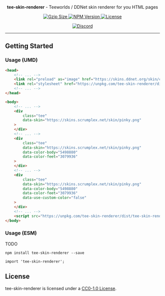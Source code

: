 <p align="center"><b>tee-skin-renderer</b> - Teeworlds / DDNet skin renderer for you HTML pages</p>

<p align="center">
    <a href="https://unpkg.com/tee-skin-renderer/dist/tee-skin-renderer.umd.js">
        <img
            src="https://img.badgesize.io/https://unpkg.com/tee-skin-renderer/dist/tee-skin-renderer.umd.js?compression=gzip&style=flat-square"
            alt="Gzip Size"
        />
    </a>
    <a href="https://www.npmjs.com/package/tee-skin-renderer">
        <img
            src="https://img.shields.io/npm/v/tee-skin-renderer.svg?style=flat-square&colorB=51C838"
            alt="NPM Version"
        />
    </a>
    <a href="https://github.com/tee-community/tee-skin-renderer/blob/main/LICENSE">
        <img
            src="https://img.shields.io/github/license/tee-community/tee-skin-renderer.svg?style=flat-square"
            alt="License"
        />
    </a>
</p>

<p align="center">
    <a href="https://tee.community/discord">
        <img
            src="https://img.shields.io/discord/218693173130690561.svg?label=%E2%99%A5%20tee.community&logo=discord&logoColor=ffffff&color=7389D8&labelColor=6A7EC2&style=flat-square"
            alt="Discord"
        />
    </a>
</p>

---

## Getting Started

### Usage (UMD)

```html
<head>
    <!-- ... -->
    <link rel="preload" as="image" href="https://skins.ddnet.org/skin/community/default.png">
    <link rel="stylesheet" href="https://unpkg.com/tee-skin-renderer/dist/tee-skin-renderer.css">
    <!-- ... -->
</head>

<body>
    <!-- ... -->
    <div
        class="tee"
        data-skin="https://skins.scrumplex.net/skin/pinky.png"
    >
    </div>
    <!-- ... -->
    <div
        class="tee"
        data-skin="https://skins.scrumplex.net/skin/pinky.png"
        data-color-body="5498880"
        data-color-feet="3079936"
    >
    </div>
    <!-- ... -->
    <div
        class="tee"
        data-skin="https://skins.scrumplex.net/skin/pinky.png"
        data-color-body="5498880"
        data-color-feet="3079936"
        data-use-custom-color="false"
    >
    </div>
    <!-- ... -->
    <script src="https://unpkg.com/tee-skin-renderer/dist/tee-skin-renderer.umd.js"></script>
</body>
```

### Usage (ESM)

TODO

```console
npm install tee-skin-renderer --save
```

```console
import 'tee-skin-renderer';
```

## License

tee-skin-renderer is licensed under a [CC0-1.0 License](./LICENSE).
